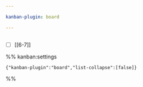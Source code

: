 ```yaml
---

kanban-plugin: board

---
```


## 

- [ ] [[6-7]]




%% kanban:settings
```
{"kanban-plugin":"board","list-collapse":[false]}
```
%%